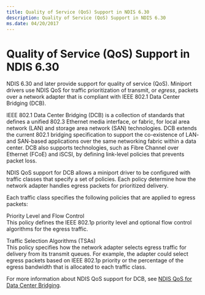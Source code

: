 ```yaml
---
title: Quality of Service (QoS) Support in NDIS 6.30
description: Quality of Service (QoS) Support in NDIS 6.30
ms.date: 04/20/2017
---
```


# Quality of Service (QoS) Support in NDIS 6.30


NDIS 6.30 and later provide support for quality of service (QoS). Miniport drivers use NDIS QoS for traffic prioritization of transmit, or *egress*, packets over a network adapter that is compliant with IEEE 802.1 Data Center Bridging (DCB).

IEEE 802.1 Data Center Bridging (DCB) is a collection of standards that defines a unified 802.3 Ethernet media interface, or fabric, for local area network (LAN) and storage area network (SAN) technologies. DCB extends the current 802.1 bridging specification to support the co-existence of LAN- and SAN-based applications over the same networking fabric within a data center. DCB also supports technologies, such as Fibre Channel over Ethernet (FCoE) and iSCSI, by defining link-level policies that prevents packet loss.

NDIS QoS support for DCB allows a miniport driver to be configured with traffic classes that specify a set of policies. Each policy determine how the network adapter handles egress packets for prioritized delivery.

Each traffic class specifies the following policies that are applied to egress packets:

<a href="" id="priority-level-and-flow-control"></a>Priority Level and Flow Control  
This policy defines the IEEE 802.1p priority level and optional flow control algorithms for the egress traffic.

<a href="" id="traffic-selection-algorithms--tsas-"></a>Traffic Selection Algorithms (TSAs)  
This policy specifies how the network adapter selects egress traffic for delivery from its transmit queues. For example, the adapter could select egress packets based on IEEE 802.1p priority or the percentage of the egress bandwidth that is allocated to each traffic class.

For more information about NDIS QoS support for DCB, see [NDIS QoS for Data Center Bridging](ndis-qos-for-data-center-bridging.md).

 

 





